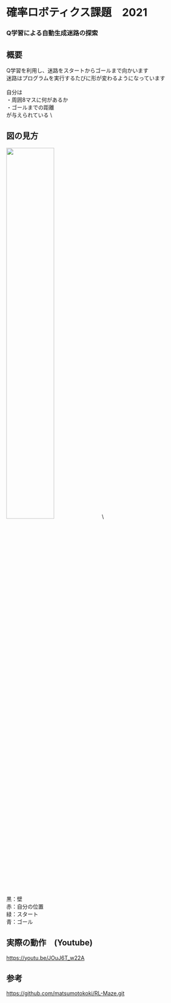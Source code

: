 # 確率ロボティクス課題　2021
### Q学習による自動生成迷路の探索
## 概要
Q学習を利用し、迷路をスタートからゴールまで向かいます\
迷路はプログラムを実行するたびに形が変わるようになっています\
\
自分は\
・周囲8マスに何があるか\
・ゴールまでの距離\
が与えられている
\


## 図の見方
<img src="https://user-images.githubusercontent.com/50820803/148435468-e9dc8206-6866-4fc1-b21e-b2e4f52e9478.png" width=50%>\

黒：壁\
赤：自分の位置\
緑：スタート\
青：ゴール

## 実際の動作　(Youtube)
https://youtu.be/JOuJ6T_w22A

## 参考
https://github.com/matsumotokoki/RL-Maze.git
